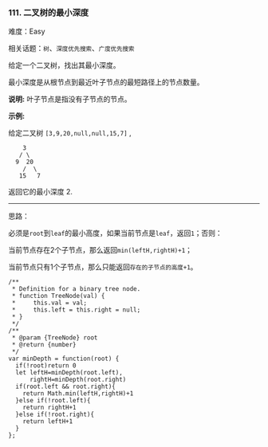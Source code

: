 ### 111. 二叉树的最小深度

难度：Easy

相关话题：`树`、`深度优先搜索`、`广度优先搜索`

给定一个二叉树，找出其最小深度。



最小深度是从根节点到最近叶子节点的最短路径上的节点数量。



**说明:** 叶子节点是指没有子节点的节点。



**示例:** 



给定二叉树 `[3,9,20,null,null,15,7]` ,



```
    3
   / \
  9  20
    /  \
   15   7
```


返回它的最小深度 2.




-----

思路：

必须是`root`到`leaf`的最小高度，如果当前节点是`leaf`，返回`1`；否则：

当前节点存在2个子节点，那么返回`min(leftH,rightH)+1`；

当前节点只有1个子节点，那么只能返回`存在的子节点的高度+1`。

```
/**
 * Definition for a binary tree node.
 * function TreeNode(val) {
 *     this.val = val;
 *     this.left = this.right = null;
 * }
 */
/**
 * @param {TreeNode} root
 * @return {number}
 */
var minDepth = function(root) {
  if(!root)return 0
  let leftH=minDepth(root.left),
      rightH=minDepth(root.right)
  if(root.left && root.right){
    return Math.min(leftH,rightH)+1
  }else if(!root.left){
    return rightH+1
  }else if(!root.right){
    return leftH+1
  }
};
```

